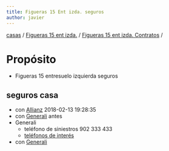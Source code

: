 ```yaml
---
title: Figueras 15 Ent izda. seguros
author: javier
---
```


 [casas](casas) / [Figueras 15 ent izda.](figueras15entIzda) / [Figueras 15 ent izda. Contratos](figueras15entIzdacontratos) / 



# Propósito

* Figueras 15 entresuelo izquierda seguros

## seguros casa

* con [Allianz](/seguros#Allianz) 2018-02-13 19:28:35
* con [Generali](/seguros#Generali) antes
* Generali
  * teléfono de siniestros 902 333 433
  * [teléfonos de interés](http://www.generali.es/servicios/links-interes/contacte-con-nosotros/telefonos-interes)
* con [Generali](/pages/cuentas/cuentasPersonales#generali)